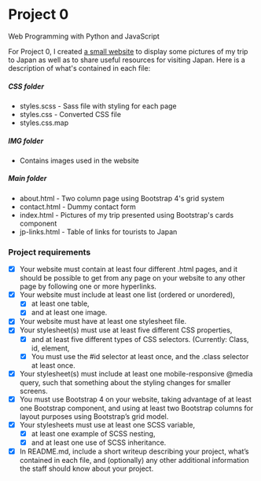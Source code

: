 
# Project 0

Web Programming with Python and JavaScript

For Project 0, I created [a small website](https://djn0.github.io/cs50w-project0/jp-links.html) to display some pictures of my trip to Japan as well as to share useful resources for visiting Japan. Here is a description of what's contained in each file:

##### CSS folder

- styles.scss - Sass file with styling for each page
- styles.css - Converted CSS file
- styles.css.map

##### IMG folder

- Contains images used in the website

##### Main folder

- about.html - Two column page using Bootstrap 4's grid system
- contact.html - Dummy contact form
- index.html - Pictures of my trip presented using Bootstrap's cards component
- jp-links.html - Table of links for tourists to Japan

### Project requirements

- [x] Your website must contain at least four different .html pages, and it should be possible to get from any page on your website to any other page by following one or more hyperlinks.
- [x] Your website must include at least one list (ordered or unordered),
    - [x] at least one table, 
    - [x] and at least one image.
- [x] Your website must have at least one stylesheet file.
- [x] Your stylesheet(s) must use at least five different CSS properties,
    - [x] and at least five different types of CSS selectors. (Currently: Class, id, element, 
    - [x] You must use the #id selector at least once, and the .class selector at least once.
- [x] Your stylesheet(s) must include at least one mobile-responsive @media query, such that something about the styling changes for smaller screens.
- [x] You must use Bootstrap 4 on your website, taking advantage of at least one Bootstrap component, and using at least two Bootstrap columns for layout purposes using Bootstrap’s grid model.
- [x] Your stylesheets must use at least one SCSS variable,
    - [x] at least one example of SCSS nesting,
    - [x] and at least one use of SCSS inheritance.
- [x] In README.md, include a short writeup describing your project, what’s contained in each file, and (optionally) any other additional information the staff should know about your project.